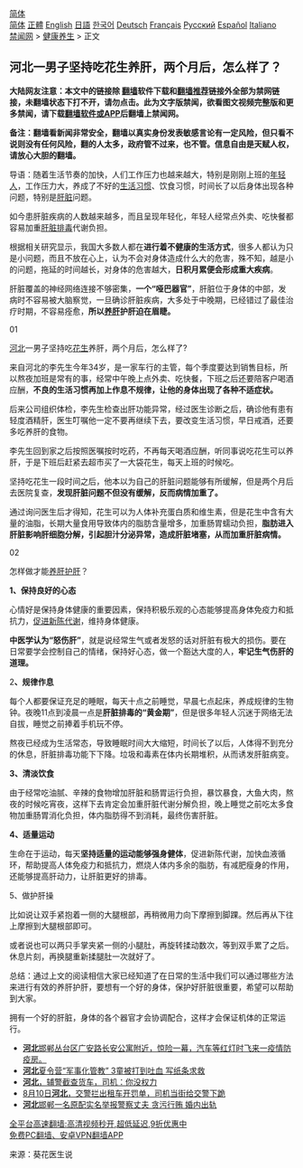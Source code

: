  <!-- 面包屑导航 --> <div class="breadcrumb"><!-- GTranslate: https://gtranslate.io/ -->  <div class="switcher notranslate">  <div class="selected">  <a href="#" onclick="return false;"> 简体</a>  </div>  <div class="option">  <a href="https://www.bannedbook.org" onclick="doGTranslate('zh-CN|zh-CN');jQuery('div.switcher div.selected a').html(jQuery(this).html());return false;" title="简体中文" class="nturl selected"> 简体</a>  <a href="https://www.bannedbook.org/zh-tw/" onclick="doGTranslate('zh-CN|zh-TW');jQuery('div.switcher div.selected a').html(jQuery(this).html());return false;" title="繁體中文" class="nturl"> 正體</a>  <a href="https://www.bannedbook.org/en/" onclick="doGTranslate('zh-CN|en');jQuery('div.switcher div.selected a').html(jQuery(this).html());return false;" title="English" class="nturl"> English</a>  <a href="https://www.bannedbook.org/ja/" onclick="doGTranslate('zh-CN|ja');jQuery('div.switcher div.selected a').html(jQuery(this).html());return false;" title="日本語" class="nturl"> 日語</a>  <a href="https://www.bannedbook.org/ko/" onclick="doGTranslate('zh-CN|ko');jQuery('div.switcher div.selected a').html(jQuery(this).html());return false;" title="한국어" class="nturl"> 한국어</a>  <a href="https://www.bannedbook.org/de/" onclick="doGTranslate('zh-CN|de');jQuery('div.switcher div.selected a').html(jQuery(this).html());return false;" title="Deutsch" class="nturl"> Deutsch</a>  <a href="https://www.bannedbook.org/fr/" onclick="doGTranslate('zh-CN|fr');jQuery('div.switcher div.selected a').html(jQuery(this).html());return false;" title="Français" class="nturl"> Français</a>  <a href="https://www.bannedbook.org/ru/" onclick="doGTranslate('zh-CN|ru');jQuery('div.switcher div.selected a').html(jQuery(this).html());return false;" title="Русский" class="nturl"> Русский</a>  <a href="https://www.bannedbook.org/es/" onclick="doGTranslate('zh-CN|es');jQuery('div.switcher div.selected a').html(jQuery(this).html());return false;" title="Español" class="nturl"> Español</a>  <a href="https://www.bannedbook.org/it/" onclick="doGTranslate('zh-CN|it');jQuery('div.switcher div.selected a').html(jQuery(this).html());return false;" title="Italiano" class="nturl"> Italiano</a>  </div>  </div>      <div class='breadcrumb-sub'><!-- Breadcrumb NavXT 6.3.0 --> <a href="https://www.bannedbook.org/" class="home">禁闻网</a> &gt; <a href="https://www.bannedbook.org/bnews/health/" class="category">健康养生</a> &gt; 正文</div></div><h2>河北一男子坚持吃花生养肝，两个月后，怎么样了？</h2> <p class="notice"><b>大陆网友注意：本文中的链接除 <a href="https://github.com/bannedbook/fanqiang" >翻墙</a>软件下载和<a href="https://github.com/killgcd/justmysocks/blob/master/README.md">翻墙推荐</a>链接外全部为禁网链接，未翻墙状态下打不开，请勿点击。此为文字版禁闻，欲看图文视频完整版和更多禁闻，请下载<a href="https://github.com/bannedbook/fanqiang">翻墙软件或APP</a>后翻墙上禁闻网。</p><p>备注：翻墙看新闻非常安全，翻墙以真实身份发表敏感言论有一定风险，但只看不说则没有任何风险，翻的人太多，政府管不过来，也不管。信息自由是天赋人权，请放心大胆的翻墙。</b></p>  <div class="entry"> <p>导语：随着生活节奏的加快，人们工作压力也越来越大，特别是刚刚上班的<a href="https://www.bannedbook.org/bnews/tag/%e5%b9%b4%e8%bd%bb%e4%ba%ba/" class="st_tag internal_tag" rel="tag" title="标签 年轻人 下的日志">年轻人</a>，工作压力大，养成了不好的<a href="https://www.bannedbook.org/bnews/tag/%E7%94%9F%E6%B4%BB%E4%B9%A0%E6%83%AF/" class="st_tag internal_tag" rel="tag" title="标签 生活习惯 下的日志">生活习惯</a>、饮食习惯，时间长了以后身体出现各种问题，特别是<a href="https://www.bannedbook.org/bnews/tag/%e8%82%9d%e8%84%8f/" class="st_tag internal_tag" rel="tag" title="标签 肝脏 下的日志">肝脏</a>问题。</p> <p>如今患肝脏疾病的人数越来越多，而且呈现年轻化，年轻人经常点外卖、吃快餐都容易加重<a href="https://www.bannedbook.org/bnews/tag/%E8%82%9D%E8%84%8F%E6%8E%92%E6%AF%92/" class="st_tag internal_tag" rel="tag" title="标签 肝脏排毒 下的日志">肝脏排毒</a>代谢负担。</p> <p>根据相关研究显示，我国大多数人都在<strong>进行着不健康的生活方式</strong>，很多人都认为只是小问题，而且不放在心上，认为不会对身体造成什么大的危害，殊不知，越是小的问题，拖延的时间越长，对身体的危害越大，<strong>日积月累便会形成重大疾病</strong>。</p> <p>肝脏覆盖的神经网络连接不够密集，<strong>一个“哑巴器官”</strong>，肝脏位于身体的中部，发病时不容易被大脑察觉，一旦确诊肝脏疾病，大多处于中晚期，已经错过了最佳治疗时期，不容易痊愈，<strong>所以<a href="https://www.bannedbook.org/bnews/tag/%E5%85%BB%E8%82%9D/" class="st_tag internal_tag" rel="tag" title="标签 养肝 下的日志">养肝</a>护肝迫在眉睫。</strong></p> <p>01</p> <p><a href="https://www.bannedbook.org/bnews/tag/%e6%b2%b3%e5%8c%97/" class="st_tag internal_tag" rel="tag" title="标签 河北 下的日志">河北</a>一男子坚持吃<a href="https://www.bannedbook.org/bnews/tag/%e8%8a%b1%e7%94%9f/" class="st_tag internal_tag" rel="tag" title="标签 花生 下的日志">花生</a>养肝，两个月后，怎么样了?</p> <p>来自河北的李先生今年34岁，是一家车行的主管，每个季度要达到销售目标，所以熬夜加班是常有的事，经常中午晚上点外卖、吃快餐，下班之后还要陪客户喝酒应酬，<strong>不良的生活习惯再加上作息不规律，让他的身体出现了各种不适症状。</strong></p>  <p>后来公司组织体检，李先生检查出肝功能异常，经过医生诊断之后，确诊他有患有轻度酒精肝，医生叮嘱他一定不要再继续下去，要改变生活习惯，早日戒酒，还要多吃养肝的食物。</p> <p>李先生回到家之后按照医嘱按时吃药，不再每天喝酒应酬，听同事说吃花生可以养肝，于是下班后赶紧去超市买了一大袋花生，每天上班的时候吃。</p> <p>坚持吃花生一段时间之后，他本以为自己的肝脏问题能够有所缓解，但是两个月后去医院复查，<strong>发现肝脏问题不但没有缓解，反而病情加重了。</strong></p> <p>通过询问医生后才得知，花生可以为人体补充蛋白质和维生素，但是花生中含有大量的油脂，长期大量食用导致体内的脂肪含量增多，加重肠胃蠕动负担，<strong>脂肪进入肝脏影响肝细胞分解，引起胆汁分泌异常，造成肝脏堵塞，从而加重肝脏病情。</strong></p> <p>02</p> <p>怎样做才能<a href="https://www.bannedbook.org/bnews/tag/%E5%85%BB%E8%82%9D%E6%8A%A4%E8%82%9D/" class="st_tag internal_tag" rel="tag" title="标签 养肝护肝 下的日志">养肝护肝</a>？</p> <p><strong>1、保持良好的心态</strong></p>  <p>心情好是保持身体健康的重要因素，保持积极乐观的心态能够提高身体免疫力和抵抗力，<a href="https://www.bannedbook.org/bnews/tag/%E4%BF%83%E8%BF%9B%E6%96%B0%E9%99%88%E4%BB%A3%E8%B0%A2/" class="st_tag internal_tag" rel="tag" title="标签 促进新陈代谢 下的日志">促进新陈代谢</a>，维持身体健康。</p> <p><strong>中医学认为“怒伤肝”</strong>，就是说经常生气或者发怒的话对肝脏有极大的损伤。要在日常要学会控制自己的情绪，保持好心态，做一个豁达大度的人，<strong>牢记生气伤肝的道理。</strong></p> <p>2<strong>、规律作息</strong></p> <p>每个人都要保证充足的睡眠，每天十点之前睡觉，早晨七点起床，养成规律的生物钟。夜晚11点到凌晨一点是<strong>肝脏排毒的“黄金期”</strong>，但是很多年轻人沉迷于网络无法自拔，睡觉之前捧着手机玩不停。</p> <p>熬夜已经成为生活常态，导致睡眠时间大大缩短，时间长了以后，人体得不到充分的休息，肝脏排毒功能下下降。垃圾和毒素在体内长期堆积，从而诱发肝脏病变。</p> <p><strong>3、清淡饮食</strong></p> <p>由于经常吃油腻、辛辣的食物增加肝脏和肠胃运行负担，暴饮暴食，大鱼大肉，熬夜的时候吃宵夜，这样下去肯定会加重肝脏代谢分解负担，晚上睡觉之前吃太多食物加重肠胃消化负担，体内脂肪得不到消耗，最终伤害肝脏。</p>  <p><strong>4、适量运动</strong></p> <p>生命在于运动，每天<strong>坚持适量的运动能够强身健体</strong>，促进新陈代谢，加快血液循环，帮助提高人体免疫力和抵抗力，燃烧人体内多余的脂肪，有减肥瘦身的作用，还能够提高肝动力，让肝脏更好的排毒。</p> <p>5、做护肝操</p> <p>比如说让双手紧抱着一侧的大腿根部，再稍微用力向下摩擦到脚踝。然后再从下往上摩擦到大腿根部即可。</p> <p>或者说也可以两只手掌夹紧一侧的小腿肚，再旋转揉动数次，等到双手累了之后。休息片刻，再换腿重新揉腿肚一次就好了。</p> <p>总结：通过上文的阅读相信大家已经知道了在日常的生活中我们可以通过哪些方法来进行有效的养肝护肝，要想有一个好的身体，保护好肝脏很重要，希望可以帮助到大家。</p> <p>拥有一个好的肝脏，身体的各个器官才会协调配合，这样才会保证机体的正常运行。</p>  <ul class='op-related-articles' title='相关阅读'> <li><a href='https://www.bannedbook.org/bnews/bannedvideo/20210816/1607197.html' target='_blank'><b>河北</b>邯郸丛台区广安路长安公寓附近，惊险一幕，汽车等红灯时飞来一疫情防疫房。</a></li> <li><a href='https://www.bannedbook.org/bnews/cnnews/20210816/1606882.html' target='_blank'><b>河北</b>夏令营“军事化管教” 3童被打到吐血 写纸条求救</a></li> <li><a href='https://www.bannedbook.org/bnews/bannedvideo/20210815/1606725.html' target='_blank'><b>河北</b>，辅警截查货车，司机：你没权力</a></li> <li><a href='https://www.bannedbook.org/bnews/bannedvideo/20210812/1604991.html' target='_blank'>8月10日<b>河北</b>，交警拦出租车开罚单，司机当街给交警下跪</a></li> <li><a href='https://www.bannedbook.org/bnews/cbnews/20210811/1604586.html' target='_blank'><b>河北</b>邯郸一名原配实名举报警察丈夫 贪污行贿 婚内出轨</a></li> </ul> <p class="texttj"> <a href="https://github.com/bannedbook/fanqiang/wiki/V2ray%E6%9C%BA%E5%9C%BA" target="_blank">全平台高速翻墙:高清视频秒开,超低延迟,9折优惠中</a><br/> <a href="https://github.com/bannedbook/fanqiang/wiki/%E7%A6%81%E9%97%BB%E7%BD%91%E5%AE%89%E5%8D%93%E7%BF%BB%E5%A2%99%E6%96%B0%E9%97%BBAPP" target="_blank">免费PC翻墙、安卓VPN翻墙APP</a></p><p> 来源：葵花医生说 </p><a name='sharetosocial'></a>  <div style="margin-bottom:5px;padding-bottom:5px;clear:both"> <div id="archive-pix-1" class="banner-ads"> <!-- AuctionX Display platform tag START --> <div id="26318x728x90x621x_ADSLOT2" clicktrack="%%CLICK_URL_ESC%%"></div> <!-- AuctionX Display platform tag END --> </div> <div id="archive-pix-2" class="banner-ads"> <!-- AuctionX Display platform tag START --> <div id="26315x300x250x621x_ADSLOT2" clicktrack="%%CLICK_URL_ESC%%"></div> <!-- AuctionX Display platform tag END --> </div> </div>  <div id="archive-pix-1" class="banner-ads"> <!-- AuctionX Display platform tag START --> <div id="26318x728x90x621x_ADSLOT3" clicktrack="%%CLICK_URL_ESC%%"></div> <!-- AuctionX Display platform tag END --> </div> </div><!--END ENTRY--> 